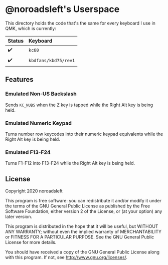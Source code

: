 # @noroadsleft's Userspace

This directory holds the code that's the same for every keyboard I use in QMK, which is currently:

| Status             | Keyboard |
| :----------------- | :------- |
| :heavy_check_mark: | `kc60`
| :heavy_check_mark: | `kbdfans/kbd75/rev1`

## Features

### Emulated Non-US Backslash

Sends `KC_NUBS` when the Z key is tapped while the Right Alt key is being held.

### Emulated Numeric Keypad

Turns number row keycodes into their numeric keypad equivalents while the Right Alt key is being held.

### Emulated F13-F24

Turns F1-F12 into F13-F24 while the Right Alt key is being held.


## License

Copyright 2020 noroadsleft

This program is free software: you can redistribute it and/or modify
it under the terms of the GNU General Public License as published by
the Free Software Foundation, either version 2 of the License, or
(at your option) any later version.

This program is distributed in the hope that it will be useful,
but WITHOUT ANY WARRANTY; without even the implied warranty of
MERCHANTABILITY or FITNESS FOR A PARTICULAR PURPOSE.  See the
GNU General Public License for more details.

You should have received a copy of the GNU General Public License
along with this program.  If not, see <http://www.gnu.org/licenses/>.
